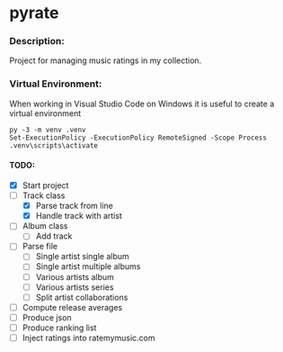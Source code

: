 # pyrate
### Description:

Project for managing music ratings in my collection.


### Virtual Environment:
When working in Visual Studio Code on Windows it is useful to create a virtual environment

```
py -3 -m venv .venv
Set-ExecutionPolicy -ExecutionPolicy RemoteSigned -Scope Process
.venv\scripts\activate
```

#### TODO:
- [x] Start project
- [ ] Track class
  - [x] Parse track from line
  - [x] Handle track with artist
- [ ] Album class
  - [ ] Add track
- [ ] Parse file
  - [ ] Single artist single album
  - [ ] Single artist multiple albums
  - [ ] Various artists album
  - [ ] Various artists series
  - [ ] Split artist collaborations
- [ ] Compute release averages
- [ ] Produce json
- [ ] Produce ranking list
- [ ] Inject ratings into ratemymusic.com
